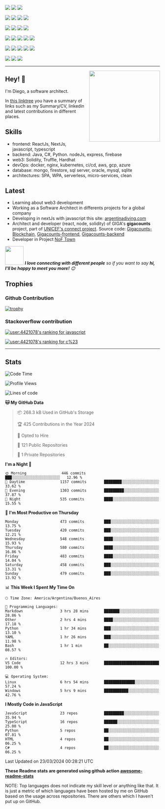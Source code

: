![](https://img.shields.io/badge/Web3-Solidity-informational?style=flat&logo=solidity&logoColor=white&color=6aa6f8)
![](https://img.shields.io/badge/Web3-Hardhat-informational?style=flat&logo=hardhat&logoColor=white&color=6aa6f8)
![](https://img.shields.io/badge/Web3-Truffle-informational?style=flat&logo=truffle&logoColor=white&color=6aa6f8)

![](https://img.shields.io/badge/Frontend-JavaScript-informational?style=flat&logo=javascript&logoColor=white&color=6aa6f8)
![](https://img.shields.io/badge/Frontend-Typescript-informational?style=flat&logo=typescript&logoColor=white&color=6aa6f8)
![](https://img.shields.io/badge/Frontend-React-informational?style=flat&logo=react&logoColor=white&color=6aa6f8)
![](https://img.shields.io/badge/Frontend-Next-informational?style=flat&logo=next&logoColor=white&color=6aa6f8)

![](https://img.shields.io/badge/Backend-Java-informational?style=flat&logo=java&logoColor=white&color=6aa6f8)
![](https://img.shields.io/badge/Backend-C%23-informational?style=flat&logo=csharp&logoColor=white&color=6aa6f8)
![](https://img.shields.io/badge/Backend-Python-informational?style=flat&logo=python&logoColor=white&color=6aa6f8)
![](https://img.shields.io/badge/Backend-node-informational?style=flat&logo=node&logoColor=white&color=6aa6f8)

![](https://img.shields.io/badge/BDD-PostgreSQL-informational?style=flat&logo=postgresql&logoColor=white&color=6aa6f8)
![](https://img.shields.io/badge/BDD-Oracle-informational?style=flat&logo=oracle&logoColor=white&color=6aa6f8)
![](https://img.shields.io/badge/BDD-SQLServer-informational?style=flat&logo=sqlserver&logoColor=white&color=6aa6f8)
![](https://img.shields.io/badge/BDD-mongodb-informational?style=flat&logo=mongodb&logoColor=white&color=6aa6f8)
![](https://img.shields.io/badge/BDD-firestore-informational?style=flat&logo=firestore&logoColor=white&color=6aa6f8)

![](https://img.shields.io/badge/Tools-Docker-informational?style=flat&logo=docker&logoColor=white&color=6aa6f8)
![](https://img.shields.io/badge/Tools-Kubernetes-informational?style=flat&logo=kubernetes&logoColor=white&color=6aa6f8)
![](https://img.shields.io/badge/Tools-Jenkins-informational?style=flat&logo=jenkins&logoColor=white&color=6aa6f8)
![](https://img.shields.io/badge/Tools-SonarQube-informational?style=flat&logo=sonarQube&logoColor=white&color=6aa6f8)
![](https://img.shields.io/badge/Tools-Firebase-informational?style=flat&logo=firebase&logoColor=white&color=6aa6f8)

![](https://img.shields.io/badge/OS-Linux-informational?style=flat&logo=linux&logoColor=white&color=6aa6f8)
![](https://img.shields.io/badge/Editor-VS_Code-informational?style=flat&logo=visual-studio-code&logoColor=white&color=6aa6f8)
![](https://img.shields.io/badge/Shell-Bash-informational?style=flat&logo=gnu-bash&logoColor=white&color=6aa6f8)

---

<img align='right' src="https://media.giphy.com/media/M9gbBd9nbDrOTu1Mqx/giphy.gif" width="230">

## Hey! 👋

I'm Diego, a software architect.

In [this linktree](https://linktr.ee/dbaranowski) you have a summary of links such as my Summary/CV, linkedin and latest contributions in different places.

## Skills

- frontend: ReactJs, NextJs, javascript, typescript 
- backend: Java, C#, Python. nodeJs, express, firebase
- web3: Solidity, Truffle, Hardhat
- devOps: docker, nginx, kubernetes, ci/cd, aws, gcp, azure
- database: mongo, firestore, sql server, oracle, mysql, sqlite
- architectures: SPA, WPA, serverless, micro-services, clean

## Latest

- Learning about web3 development
- Working as a Software Architect in differents projects for a global company
- Developing in nextJs with javascript this site: [argentinadiving.com](https://argentinadiving.com)
- Architect and developer (react, node, solidity) of GIGA's **gigacounts** project, part of [UNICEF's connect project](https://projectconnect.unicef.org/about). Source code: [Gigacounts-Blockchain](https://github.com/unicef/giga_gigacounts_blockchain), [Gigacounts-frontend](https://github.com/unicef/giga_gigacounts_frontend), [Gigacounts-backend](https://github.com/unicef/giga_gigacounts_backend)
- Developer in Project [NoF Town](https://nof.town/)



<img src="https://media.giphy.com/media/LnQjpWaON8nhr21vNW/giphy.gif" width="60"> <em><b>I love connecting with different people</b> so if you want to say <b>hi, I'll be happy to meet you more!</b> 😊</em>

## Trophies

### Github Contribution

[![trophy](https://github-profile-trophy.vercel.app/?username=dappsar)](https://github.com/dappsar/github-profile-trophy)

### Stackoverflow contribution

[![user:4421078's ranking for javascript](https://stackoverflow-readme-profile.johannchopin.fr/tags-league-ranking/javascript/4421078?theme=default)](https://stackoverflow-readme-profile.vercel.app/tags-league/javascript/users/4421078)

[![user:4421078's ranking for c%23](https://stackoverflow-readme-profile.johannchopin.fr/tags-league-ranking/c%23/4421078?theme=default)](https://stackoverflow-readme-profile.vercel.app/tags-league/c%23/users/4421078)


---

## Stats

<!--START_SECTION:waka-->
![Code Time](http://img.shields.io/badge/Code%20Time-1%2C122%20hrs%2050%20mins-blue)

![Profile Views](http://img.shields.io/badge/Profile%20Views-0-blue)

![Lines of code](https://img.shields.io/badge/From%20Hello%20World%20I%27ve%20Written-8.5%20million%20lines%20of%20code-blue)

**🐱 My GitHub Data** 

> 📦 268.3 kB Used in GitHub's Storage 
 > 
> 🏆 425 Contributions in the Year 2024
 > 
> 💼 Opted to Hire
 > 
> 📜 121 Public Repositories 
 > 
> 🔑 1 Private Repositories 
 > 
**I'm a Night 🦉** 

```text
🌞 Morning                446 commits         ███░░░░░░░░░░░░░░░░░░░░░░   12.96 % 
🌆 Daytime                1157 commits        ████████░░░░░░░░░░░░░░░░░   33.62 % 
🌃 Evening                1303 commits        █████████░░░░░░░░░░░░░░░░   37.87 % 
🌙 Night                  535 commits         ████░░░░░░░░░░░░░░░░░░░░░   15.55 % 
```
📅 **I'm Most Productive on Thursday** 

```text
Monday                   473 commits         ███░░░░░░░░░░░░░░░░░░░░░░   13.75 % 
Tuesday                  420 commits         ███░░░░░░░░░░░░░░░░░░░░░░   12.21 % 
Wednesday                548 commits         ████░░░░░░░░░░░░░░░░░░░░░   15.93 % 
Thursday                 580 commits         ████░░░░░░░░░░░░░░░░░░░░░   16.86 % 
Friday                   483 commits         ████░░░░░░░░░░░░░░░░░░░░░   14.04 % 
Saturday                 458 commits         ███░░░░░░░░░░░░░░░░░░░░░░   13.31 % 
Sunday                   479 commits         ███░░░░░░░░░░░░░░░░░░░░░░   13.92 % 
```


📊 **This Week I Spent My Time On** 

```text
🕑︎ Time Zone: America/Argentina/Buenos_Aires

💬 Programming Languages: 
Markdown                 3 hrs 28 mins       ███████░░░░░░░░░░░░░░░░░░   28.86 % 
Other                    2 hrs 4 mins        ████░░░░░░░░░░░░░░░░░░░░░   17.18 % 
Python                   1 hr 34 mins        ███░░░░░░░░░░░░░░░░░░░░░░   13.10 % 
YAML                     1 hr 26 mins        ███░░░░░░░░░░░░░░░░░░░░░░   11.98 % 
Bash                     1 hr 1 min          ██░░░░░░░░░░░░░░░░░░░░░░░   08.57 % 

🔥 Editors: 
VS Code                  12 hrs 3 mins       █████████████████████████   100.00 % 

💻 Operating System: 
Linux                    6 hrs 54 mins       ██████████████░░░░░░░░░░░   57.24 % 
Windows                  5 hrs 9 mins        ███████████░░░░░░░░░░░░░░   42.76 % 
```

**I Mostly Code in JavaScript** 

```text
JavaScript               23 repos            █████████░░░░░░░░░░░░░░░░   35.94 % 
TypeScript               16 repos            ██████░░░░░░░░░░░░░░░░░░░   25.00 % 
Python                   5 repos             ██░░░░░░░░░░░░░░░░░░░░░░░   07.81 % 
HTML                     4 repos             ██░░░░░░░░░░░░░░░░░░░░░░░   06.25 % 
C#                       4 repos             ██░░░░░░░░░░░░░░░░░░░░░░░   06.25 % 
```




 Last Updated on 23/03/2024 00:28:21 UTC
<!--END_SECTION:waka-->

**These Readme stats are generated using github action [awesome-readme-stats](https://github.com/anmol098/waka-readme-stats)**

NOTE: Top languages does not indicate my skill level or anything like that. It is just a metric of which languages have been hosted by me on GitHub based on the usage across repositories. There are others which I haven't put up on GitHub.
